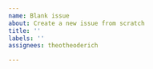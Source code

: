 ```yaml
---
name: Blank issue
about: Create a new issue from scratch
title: ''
labels: ''
assignees: theotheoderich

---
```



